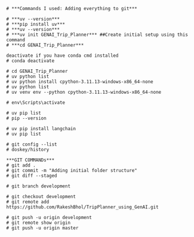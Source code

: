 ```# ***Commands I used: Adding everything to git***```
```
# ***uv --version***
# ***pip install uv***
# ***uv --version***
# ***uv init GENAI_Trip_Planner*** ##Create initial setup using this command
# ***cd GENAI_Trip_Planner***
```
```
deactivate if you have conda cmd installed
# conda deactivate
```
```
# cd GENAI_Trip_Planner
# uv python list
# uv python install cpython-3.11.13-windows-x86_64-none
# uv python list
# uv venv env --python cpython-3.11.13-windows-x86_64-none

# env\Scripts\activate

# uv pip list
# pip --version

# uv pip install langchain
# uv pip list

# git config --list
# doskey/history
```
```
***GIT COMMANDs***
# git add .
# git commit -m "Adding initial folder structure"
# git diff --staged

# git branch development

# git checkout development
# git remote add https://github.com/RakeshBhol/TripPlanner_using_GenAI.git

# git push -u origin development
# git remote show origin
# git push -u origin master
```